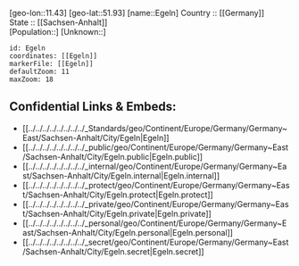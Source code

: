 ﻿---
location: [51.93,11.43] 
mapzoom: [7,12] 
mapmarker: city 
type: City
tags:
- geo/City


SpocWebEntityId: 29978
isDeleted: false
confidential: public

---
[geo-lon::11.43] 
[geo-lat::51.93] 
[name::Egeln] 
Country :: [[Germany]]  
State :: [[Sachsen-Anhalt]]  
[Population::] 
[Unknown::] 


```leaflet
id: Egeln
coordinates: [[Egeln]] 
markerFile: [[Egeln]] 
defaultZoom: 11 
maxZoom: 18
```


## Confidential Links & Embeds: 
- [[../../../../../../../../_Standards/geo/Continent/Europe/Germany/Germany~East/Sachsen-Anhalt/City/Egeln|Egeln]] 
- [[../../../../../../../../_public/geo/Continent/Europe/Germany/Germany~East/Sachsen-Anhalt/City/Egeln.public|Egeln.public]] 
- [[../../../../../../../../_internal/geo/Continent/Europe/Germany/Germany~East/Sachsen-Anhalt/City/Egeln.internal|Egeln.internal]] 
- [[../../../../../../../../_protect/geo/Continent/Europe/Germany/Germany~East/Sachsen-Anhalt/City/Egeln.protect|Egeln.protect]] 
- [[../../../../../../../../_private/geo/Continent/Europe/Germany/Germany~East/Sachsen-Anhalt/City/Egeln.private|Egeln.private]] 
- [[../../../../../../../../_personal/geo/Continent/Europe/Germany/Germany~East/Sachsen-Anhalt/City/Egeln.personal|Egeln.personal]] 
- [[../../../../../../../../_secret/geo/Continent/Europe/Germany/Germany~East/Sachsen-Anhalt/City/Egeln.secret|Egeln.secret]] 
